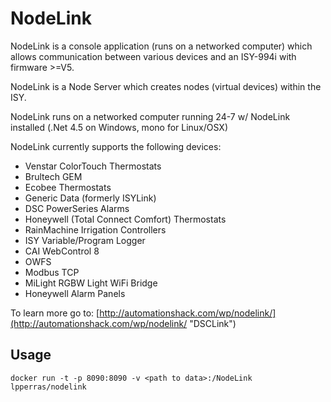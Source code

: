 # NodeLink

NodeLink is a console application (runs on a networked computer) which allows communication between various devices and an ISY-994i with firmware >=V5.

NodeLink is a Node Server which creates nodes (virtual devices) within the ISY.

NodeLink runs on a networked computer running 24-7 w/ NodeLink installed (.Net 4.5 on Windows, mono for Linux/OSX)

NodeLink currently supports the following devices:
* Venstar ColorTouch Thermostats
* Brultech GEM
* Ecobee Thermostats
* Generic Data (formerly ISYLink)
* DSC PowerSeries Alarms
* Honeywell (Total Connect Comfort) Thermostats
* RainMachine Irrigation Controllers
* ISY Variable/Program Logger
* CAI WebControl 8
* OWFS
* Modbus TCP
* MiLight RGBW Light WiFi Bridge
* Honeywell Alarm Panels

To learn more go to: [http://automationshack.com/wp/nodelink/](http://automationshack.com/wp/nodelink/ "DSCLink")

## Usage

```
docker run -t -p 8090:8090 -v <path to data>:/NodeLink lpperras/nodelink
```